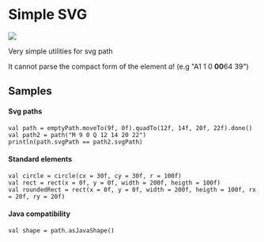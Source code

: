 # Simple SVG
[![](https://jitpack.io/v/Mimimishkin/simple-svg.svg)](https://jitpack.io/#Mimimishkin/simple-svg)

Very simple utilities for svg path

It cannot parse the compact form of the element *a*! (e.g "A1 1 0 **00**64 39")

## Samples

#### Svg paths

    val path = emptyPath.moveTo(9f, 0f).quadTo(12f, 14f, 20f, 22f).done()
    val path2 = path("M 9 0 Q 12 14 20 22")
    println(path.svgPath == path2.svgPath)
    
#### Standard elements
    
    val circle = circle(cx = 30f, cy = 30f, r = 100f)
    val rect = rect(x = 0f, y = 0f, width = 200f, heigth = 100f)
    val roundedRect = rect(x = 0f, y = 0f, width = 200f, heigth = 100f, rx = 20f, ry = 20f)
    
#### Java compatibility
    
    val shape = path.asJavaShape()
